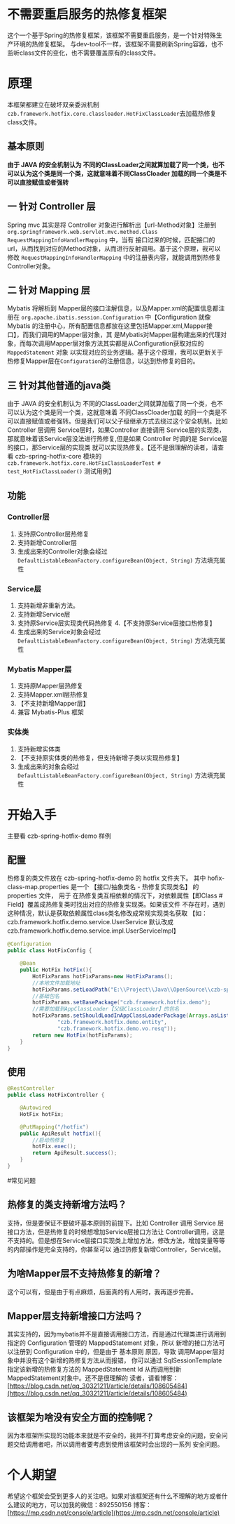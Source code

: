 # 不需要重启服务的热修复框架
这个一个基于Spring的热修复框架，该框架不需要重启服务，是一个针对特殊生产环境的热修复框架。
与dev-tool不一样，该框架不需要刷新Spring容器，也不监听class文件的变化，也不需要覆盖原有的class文件。

# 原理
本框架都建立在破坏双亲委派机制``czb.framework.hotfix.core.classloader.HotFixClassLoader``去加载热修复class文件。
## 基本原则
**由于 JAVA 的安全机制认为 不同的ClassLoader之间就算加载了同一个类，也不可以认为这个类是同一个类，这就意味着不同ClassCloader
加载的同一个类是不可以直接赋值或者强转**
## 一 针对 Controller 层
Spring mvc 其实是将 Controller 对象进行解析出【url-Method对象】注册到 
``org.springframework.web.servlet.mvc.method.Class RequestMappingInfoHandlerMapping`` 中，当有
接口过来的时候，匹配接口的url，从而找到对应的Method对象，从而进行反射调用。基于这个原理，我可以
修改 ``RequestMappingInfoHandlerMapping`` 中的注册表内容，就能调用到热修复Controller对象。
## 二 针对 Mapping 层
Mybatis 将解析到 Mapper层的接口注解信息，以及Mapper.xml的配置信息都注册在 ``org.apache.ibatis.session.Configuration``
中【Configuration 就像 Mybatis 的注册中心，所有配置信息都放在这里包括Mapper.xml,Mapper接口】，而我们调用的Mapper层对象，其
是Mybatis对Mapper层构建出来的代理对象，而每次调用Mapper层对象方法其实都是从Configuration获取对应的 ``MappedStatement`` 对象
以实现对应的业务逻辑。基于这个原理，我可以更新关于热修复Mapper层在``Configuration``的注册信息，以达到热修复的目的。
## 三 针对其他普通的java类
由于 JAVA 的安全机制认为 不同的ClassLoader之间就算加载了同一个类，也不可以认为这个类是同一个类，这就意味着 不同ClassCloader加载
的同一个类是不可以直接赋值或者强转。但是我们可以父子级继承方式去绕过这个安全机制。比如 Controller 层调用 Service层时，如果Controller
直接调用 Service层的实现类，那就意味着该Service层没法进行热修复,但是如果 Controller 时调的是 Service层的接口，那Service层的实现类
就可以实现热修复。【还不是很理解的读者，请查看 czb-spring-hotfix-core 模块的
 `czb.framework.hotfix.core.HotFixClassLoaderTest # test_HotFixClassLoader()` 测试用例】

## 功能
### Controller层
1. 支持原Controller层热修复
2. 支持新增Controller层
3. 生成出来的Controller对象会经过 ``DefaultListableBeanFactory.configureBean(Object, String)``
    方法填充属性

### Service层
1. 支持新增非重新方法。
2. 支持新增Service层
3. 支持原Service层实现类代码热修复
4.【不支持原Service层接口热修复】
5. 生成出来的Service对象会经过 ``DefaultListableBeanFactory.configureBean(Object, String)``
       方法填充属性

### Mybatis Mapper层
1. 支持原Mapper层热修复
2. 支持Mapper.xml层热修复
3. 【不支持新增Mapper层】
4. 兼容 Mybatis-Plus 框架

### 实体类
1. 支持新增实体类
2. 【不支持原实体类的热修复，但支持新增子类以实现热修复】
5. 生成出来的对象会经过 ``DefaultListableBeanFactory.configureBean(Object, String)``
       方法填充属性

# 开始入手
主要看 czb-spring-hotfix-demo 样例
## 配置
热修复的类文件放在 czb-spring-hotfix-demo 的 hotfix 文件夹下。
其中 hofix-class-map.properties 是一个 【接口/抽象类名 - 热修复实现类名】 的 properties 文件，
用于 在热修复类互相依赖的情况下，对依赖属性【即Class # Field】覆盖成热修复类时找出对应的热修复实现类。如果该文件
不存在时，遇到这种情况，默认是获取依赖属性class类名修改成常规实现类名获取
【如：czb.framework.hotfix.demo.service.UserService 默认改成 czb.framework.hotfix.demo.service.impl.UserServiceImpl】
```java
@Configuration
public class HotFixConfig {

    @Bean
    public HotFix hotFix(){
        HotFixParams hotFixParams=new HotFixParams();
        //本地文件加载地址
        hotFixParams.setLoadPath("E:\\Project\\Java\\OpenSource\\czb-spring-hotfix\\czb-spring-hotfix-demo\\hotfix");
        //基础包名
        hotFixParams.setBasePackage("czb.framework.hotfix.demo");
        //需要加载到AppClassLoader【父级ClassLoader】的包名
        hotFixParams.setShouldLoadInAppClassLoaderPackage(Arrays.asList(
                "czb.framework.hotfix.demo.entity",
                "czb.framework.hotfix.demo.vo.resq"));
        return new HotFix(hotFixParams);
    }
}
```
## 使用
```java
@RestController
public class HotFixController {

    @Autowired
    HotFix hotFix;

    @PutMapping("/hotfix")
    public ApiResult hotfix(){
        //启动热修复
        hotFix.exec();
        return ApiResult.success();
    }
}
```

#常见问题
## 热修复的类支持新增方法吗？
支持，但是要保证不要破坏基本原则的前提下。比如 Controller 调用 Service 层接口方法，但是热修复的时候想增加Service层接口方法让
Controller调用，这是不支持的。但是想在Service层接口实现类上增加方法，修改方法，增加变量等等的内部操作是完全支持的，你甚至可以
通过热修复新增Controller，Service层。
## 为啥Mapper层不支持热修复的新增？
这个可以有，但是由于有点麻烦，后面真的有人用时，我再逐步完善。
## Mapper层支持新增接口方法吗？
其实支持的，因为mybatis并不是直接调用接口方法，而是通过代理类进行调用到指定的 Configuration 管理的 MappedStatement 对象，所以
新增的接口方法可以注册到 Configuration 中的，但是由于 基本原则 原因，导致 调用Mapper层对象中并没有这个新增的热修复方法从而报错，
你可以通过 SqlSessionTemplate 指定该新增的热修复方法的 MappedStatement Id 从而调用到新MappedStatement对象中。还不是很理解的
读者，请看博客：[https://blog.csdn.net/qq_30321211/article/details/108605484](https://blog.csdn.net/qq_30321211/article/details/108605484)
## 该框架为啥没有安全方面的控制呢？
因为本框架所实现的功能本来就是不安全的，我并不打算考虑安全的问题，安全问题交给调用者吧，所以调用者要考虑到使用该框架时会出现的一系列
安全问题。

# 个人期望
希望这个框架会受到更多人的关注吧。如果对该框架还有什么不理解的地方或者什么建议的地方，可以加我的微信：892550156
博客：[https://mp.csdn.net/console/article](https://mp.csdn.net/console/article)